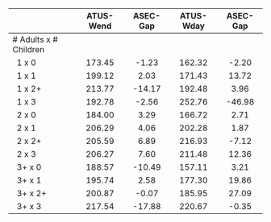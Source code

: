 
|                      |    ATUS-Wend |     ASEC-Gap |    ATUS-Wday |     ASEC-Gap |
| -------------------- | :----------: | :----------: | :----------: | :----------: |
| # Adults x # Children |              |              |              |              |
| &nbsp;&nbsp;1 x 0    |       173.45 |        -1.23 |       162.32 |        -2.20 |
| &nbsp;&nbsp;1 x 1    |       199.12 |         2.03 |       171.43 |        13.72 |
| &nbsp;&nbsp;1 x 2+   |       213.77 |       -14.17 |       192.48 |         3.96 |
| &nbsp;&nbsp;1 x 3    |       192.78 |        -2.56 |       252.76 |       -46.98 |
| &nbsp;&nbsp;2 x 0    |       184.00 |         3.29 |       166.72 |         2.71 |
| &nbsp;&nbsp;2 x 1    |       206.29 |         4.06 |       202.28 |         1.87 |
| &nbsp;&nbsp;2 x 2+   |       205.59 |         6.89 |       216.93 |        -7.12 |
| &nbsp;&nbsp;2 x 3    |       206.27 |         7.60 |       211.48 |        12.36 |
| &nbsp;&nbsp;3+ x 0   |       188.57 |       -10.49 |       157.11 |         3.21 |
| &nbsp;&nbsp;3+ x 1   |       195.74 |         2.58 |       177.30 |        19.86 |
| &nbsp;&nbsp;3+ x 2+  |       200.87 |        -0.07 |       185.95 |        27.09 |
| &nbsp;&nbsp;3+ x 3   |       217.54 |       -17.88 |       220.67 |        -0.35 |

